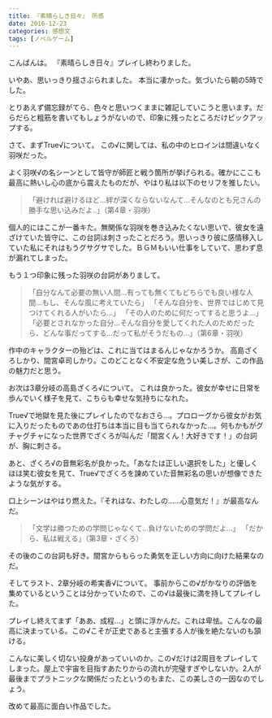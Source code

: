 ```yaml
---
title: 『素晴らしき日々』 所感
date: 2016-12-23
categories: 感想文
tags: [ノベルゲーム]
---
```


こんばんは。
『素晴らしき日々』プレイし終わりました。


いやあ、思いっきり揺さぶられました。
本当に凄かった。気づいたら朝の5時でした。

とりあえず備忘録がてら、色々と思いつくままに雑記していこうと思います。だらだらと粗筋を書いてもしょうがないので、印象に残ったところだけピックアップする。


さて、まずTrue√について。
この√に関しては、私の中のヒロインは間違いなく羽咲だった。

よく羽咲√の名シーンとして皆守が師匠と戦う箇所が挙げられる。確かにここも最高に熱いし心の底から震えたものだが、やはり私は以下のセリフを推したい。

>「避ければ避けるほど…絆が深くならないなんて…そんなのとも兄さんの勝手な思い込みだよ..」（第4章・羽咲）

個人的にはここが一番キた。無関係な羽咲を巻き込みたくない思いで、彼女を遠ざけていた皆守に、この台詞は刺さったことだろう。思いっきり彼に感情移入していた私にそれはもうグサグサでした。ＢＧＭもいい仕事をしていて、思わず息が漏れてしまった。 

もう１つ印象に残った羽咲の台詞がありまして。

>「自分なんて必要の無い人間…有っても無くてもどちらでも良い様な人間…もし、そんな風に考えていたら」
>「そんな自分を、世界ではじめて見つけてくれる人がいたら…」
>「その人のために何だってすると思うよ…」
>「必要とされなかった自分…そんな自分を愛してくれた人のためだったら、どんな事だってする…だって私がそうだもの…」（第6章・羽咲）

作中のキャラクターの殆どは、これに当てはまるんじゃなかろうか。 高島ざくろしかり、間宮卓司しかり。このどことなく不安定な危うい美しさが、この作品の魅力だと思う。


お次は3章分岐の高島ざくろ√について。
これは良かった。彼女が幸せに日常を歩んでいく様子を見て、こちらも幸せな気持ちになれた。

True√で地獄を見た後にプレイしたのでなおさら…。プロローグから彼女がお気に入りだったものであの仕打ちは本当に目も当てられなかった…。何もかもがグチャグチャになった世界でざくろが叫んだ「間宮くん！大好きです！」の台詞が、胸に刺さる。

あと、ざくろ√の音無彩名が良かった。「あなたは正しい選択をした」と優しくほほ笑む彼女を見て、True√でざくろを諫めていた音無彩名の思いが想像できたような気がする。

口上シーンはやはり燃えた。『それはな、わたしの……心意気だ！』が最高なんだ。

>「文学は勝つための学問じゃなくて…負けないための学問だよ…」
>「だから、私は戦える」（第3章・ざくろ） 

その後のこの台詞も好き。間宮からもらった勇気を正しい方向に向けた結果なのだ。 


そしてラスト、2章分岐の希実香√について。
事前からこの√がかなりの評価を集めているということは分かっていたので、この√は最後に満を持してプレイした。

プレイし終えてまず「ああ、成程…」と頭に浮かんだ。これは卑怯。こんなの最高に決まっている。この√こそが正史であると主張する人が後を絶たないのも頷ける。

こんなに美しく切ない投身があっていいのか。この√だけは2周目をプレイしてしまった。屋上で宇宙を目指すあたりからの流れが完璧すぎやしないか。2人が最後までプラトニックな関係だったというのもまた、この美しさの一因なのでしょう。



改めて最高に面白い作品でした。